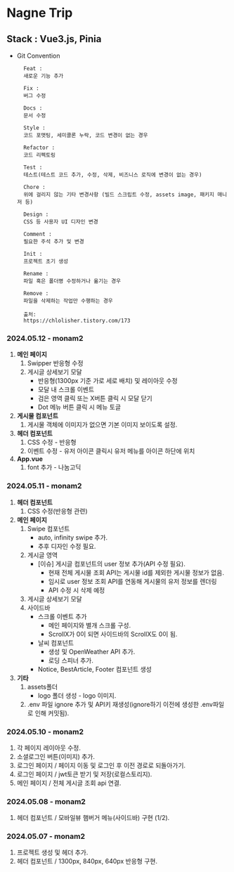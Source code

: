 # Nagne Trip

## Stack : Vue3.js, Pinia

- Git Convention

  ```
    Feat :
    새로운 기능 추가

    Fix :
    버그 수정

    Docs :
    문서 수정

    Style :
    코드 포맷팅, 세미콜론 누락, 코드 변경이 없는 경우

    Refactor :
    코드 리펙토링

    Test :
    테스트(테스트 코드 추가, 수정, 삭제, 비즈니스 로직에 변경이 없는 경우)

    Chore :
    위에 걸리지 않는 기타 변경사항 (빌드 스크립트 수정, assets image, 패키지 매니저 등)

    Design :
    CSS 등 사용자 UI 디자인 변경

    Comment :
    필요한 주석 추가 및 변경

    Init :
    프로젝트 초기 생성

    Rename :
    파일 혹은 폴더명 수정하거나 옮기는 경우

    Remove :
    파일을 삭제하는 작업만 수행하는 경우

    출처:
    https://chlolisher.tistory.com/173

  ```

### **2024.05.12 - monam2**

1. **메인 페이지**
    1. Swipper 반응형 수정
    2. 게시글 상세보기 모달
        - 반응형(1300px 기준 가로 세로 배치) 및 레이아웃 수정
        - 모달 내 스크롤 이벤트
        - 검은 영역 클릭 또는 X버튼 클릭 시 모달 닫기
        - Dot 메뉴 버튼 클릭 시 메뉴 토글
2. **게시물 컴포넌트**
    1. 게시물 객체에 이미지가 없으면 기본 이미지 보이도록 설정.
3. **헤더 컴포넌트**
    1.  CSS 수정 - 반응형
    2. 이벤트 수정 - 유저 아이콘 클릭시 유저 메뉴를 아이콘 하단에 위치
4. **App.vue**
    1. font 추가 - 나눔고딕

### **2024.05.11 - monam2**

1. **헤더 컴포넌트**
   1. CSS 수정(반응형 관련)
2. **메인 페이지**
   1. Swipe 컴포넌트
      - auto, infinity swipe 추가.
      - 추후 디자인 수정 필요.
   2. 게시글 영역
      - [이슈] 게시글 컴포넌트의 user 정보 추가(API 수정 필요).
        - 현재 전체 게시물 조회 API는 게시물 id를 제외한 게시물 정보가 없음.
        - 임시로 user 정보 조회 API를 연동해 게시물의 유저 정보를 렌더링
        - API 수정 시 삭제 예정
   3. 게시글 상세보기 모달
   4. 사이드바
      - 스크롤 이벤트 추가
        - 메인 페이지와 별개 스크롤 구성.
        - ScrollX가 0이 되면 사이드바의 ScrollX도 0이 됨.
      - 날씨 컴포넌트
        - 생성 및 OpenWeather API 추가.
        - 로딩 스피너 추가.
      - Notice, BestArticle, Footer 컴포넌트 생성
3. **기타**
   1. assets폴더
      - logo 폴더 생성 - logo 이미지.
   2. .env 파일 ignore 추가 및 API키 재생성(ignore하기 이전에 생성한 .env파일로 인해 커밋됨).

### **2024.05.10 - monam2**

1. 각 페이지 레이아웃 수정.
2. 소셜로그인 버튼(이미지) 추가.
3. 로그인 페이지 / 페이지 이동 및 로그인 후 이전 경로로 되돌아가기.
4. 로그인 페이지 / jwt토큰 받기 및 저장(로컬스토리지).
5. 메인 페이지 / 전체 게시글 조회 api 연결.

### **2024.05.08 - monam2**

1. 헤더 컴포넌트 / 모바일뷰 햄버거 메뉴(사이드바) 구현 (1/2).

### **2024.05.07 - monam2**

1. 프로젝트 생성 및 헤더 추가.
2. 헤더 컴포넌트 / 1300px, 840px, 640px 반응형 구현.
